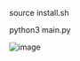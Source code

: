 source install.sh


python3 main.py

![image](https://github.com/user-attachments/assets/0db4d5f1-9790-422a-b3d9-fc95f514f7c4)
